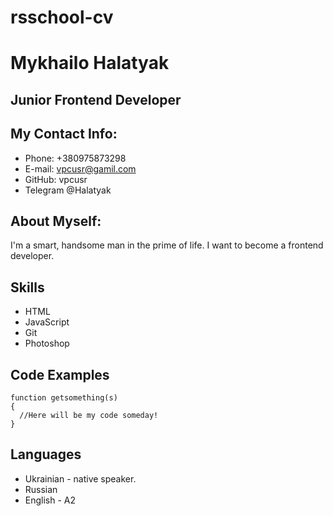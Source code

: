 # rsschool-cv
# Mykhailo Halatyak
## Junior Frontend Developer
## My Contact Info:
* Phone: +380975873298
* E-mail: vpcusr@gamil.com
* GitHub: vpcusr
* Telegram @Halatyak
## About Myself:
I'm a smart, handsome man in the prime of life.
I want to become a frontend developer.
## Skills
* HTML
* JavaScript
* Git
* Photoshop
## Code Examples
```
function getsomething(s)
{
  //Here will be my code someday!
}

```
## Languages
* Ukrainian - native speaker.
* Russian
* English - A2